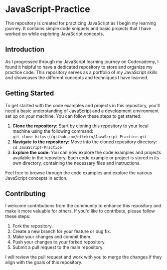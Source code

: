 <h1>JavaScript-Practice</h1>

<p>This repository is created for practicing JavaScript as I begin my learning journey. It contains simple code snippets and basic projects that I have worked on while exploring JavaScript concepts.</p>

<h2>Introduction</h2>

<p>As I progressed through my JavaScript learning journey on Codecademy, I found it helpful to have a dedicated repository to store and organize my practice code. This repository serves as a portfolio of my JavaScript skills and showcases the different concepts and techniques I have learned.</p>

<h2>Getting Started</h2>

<p>To get started with the code examples and projects in this repository, you'll need a basic understanding of JavaScript and a development environment set up on your machine. You can follow these steps to get started:</p>

<ol>
  <li><strong>Clone the repository:</strong> Start by cloning this repository to your local machine using the following command:<br>
    <code>git clone https://github.com/eftekin/JavaScript-Practice.git</code></li>
  <li><strong>Navigate to the repository:</strong> Move into the cloned repository directory:<br>
    <code>cd JavaScript-Practice</code></li>
  <li><strong>Explore the code:</strong> You can now explore the code examples and projects available in the repository. Each code example or project is stored in its own directory, containing the necessary files and instructions.</li>
</ol>

<p>Feel free to browse through the code examples and explore the various JavaScript concepts in action.</p>

<h2>Contributing</h2>

<p>I welcome contributions from the community to enhance this repository and make it more valuable for others. If you'd like to contribute, please follow these steps:</p>

<ol>
  <li>Fork the repository.</li>
  <li>Create a new branch for your feature or bug fix.</li>
  <li>Make your changes and commit them.</li>
  <li>Push your changes to your forked repository.</li>
  <li>Submit a pull request to the main repository.</li>
</ol>

<p>I will review the pull request and work with you to merge the changes if they align with the goals of this repository.</p>
